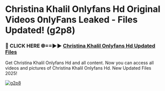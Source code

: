 # Christina Khalil Onlyfans Hd Original Videos 0nlyFans Leaked - Files Updated! (g2p8)

<h3>🔴 CLICK HERE 🌐==►► <a href="https://tinyurl.com/2wckxsce" rel="nofollow">Christina Khalil Onlyfans Hd Updated Files</a></h3>

Get Christina Khalil Onlyfans Hd and all content. Now you can access all videos and pictures of Christina Khalil Onlyfans Hd. New Updated Files 2025!

[![g2p8](https://i.imgur.com/AFduVYN.gif)](https://tinyurl.com/2wckxsce)
